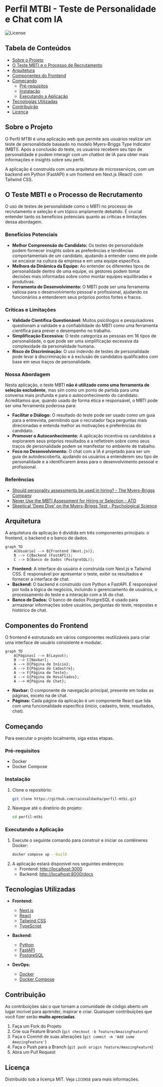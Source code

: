 # Perfil MTBI - Teste de Personalidade e Chat com IA

![License](https://img.shields.io/badge/license-MIT-blue.svg)

## Tabela de Conteúdos

- [Sobre o Projeto](#sobre-o-projeto)
- [O Teste MBTI e o Processo de Recrutamento](#o-teste-mbti-e-o-processo-de-recrutamento)
- [Arquitetura](#arquitetura)
- [Componentes do Frontend](#componentes-do-frontend)
- [Começando](#começando)
  - [Pré-requisitos](#pré-requisitos)
  - [Instalação](#instalação)
  - [Executando a Aplicação](#executando-a-aplicação)
- [Tecnologias Utilizadas](#tecnologias-utilizadas)
- [Contribuição](#contribuição)
- [Licença](#licença)

## Sobre o Projeto

O Perfil MTBI é uma aplicação web que permite aos usuários realizar um teste de personalidade baseado no modelo Myers-Briggs Type Indicator (MBTI). Após a conclusão do teste, os usuários recebem seu tipo de personalidade e podem interagir com um chatbot de IA para obter mais informações e insights sobre seu perfil.

A aplicação é construída com uma arquitetura de microsserviços, com um backend em Python (FastAPI) e um frontend em Next.js (React) com Tailwind CSS.

## O Teste MBTI e o Processo de Recrutamento

O uso de testes de personalidade como o MBTI no processo de recrutamento e seleção é um tópico amplamente debatido. É crucial entender tanto os benefícios potenciais quanto as críticas e limitações dessa abordagem.

### Benefícios Potenciais

- **Melhor Compreensão do Candidato:** Os testes de personalidade podem fornecer insights sobre as preferências e tendências comportamentais de um candidato, ajudando a entender como ele pode se encaixar na cultura da empresa e em uma equipe específica.
- **Melhora da Dinâmica da Equipe:** Ao entender os diferentes tipos de personalidade dentro de uma equipe, os gestores podem tomar decisões mais informadas sobre como montar equipes equilibradas e produtivas.
- **Ferramenta de Desenvolvimento:** O MBTI pode ser uma ferramenta valiosa para o desenvolvimento pessoal e profissional, ajudando os funcionários a entenderem seus próprios pontos fortes e fracos.

### Críticas e Limitações

- **Validade Científica Questionável:** Muitos psicólogos e pesquisadores questionam a validade e a confiabilidade do MBTI como uma ferramenta científica para prever o desempenho no trabalho.
- **Simplificação Excessiva:** O teste categoriza as pessoas em 16 tipos de personalidade, o que pode ser uma simplificação excessiva da complexidade da personalidade humana.
- **Risco de Discriminação:** O uso indevido de testes de personalidade pode levar à discriminação e à exclusão de candidatos qualificados com base em seus traços de personalidade.

### Nossa Abordagem

Nesta aplicação, o teste MBTI **não é utilizado como uma ferramenta de seleção excludente**, mas sim como um ponto de partida para uma conversa mais profunda e para o autoconhecimento do candidato. Acreditamos que, quando usado de forma ética e responsável, o MBTI pode ser uma ferramenta poderosa para:

- **Facilitar o Diálogo:** O resultado do teste pode ser usado como um guia para a entrevista, permitindo que o recrutador faça perguntas mais direcionadas e entenda melhor as motivações e preferências do candidato.
- **Promover o Autoconhecimento:** A aplicação incentiva os candidatos a explorarem seus próprios resultados e a refletirem sobre como seus traços de personalidade podem se manifestar no ambiente de trabalho.
- **Foco no Desenvolvimento:** O chat com a IA é projetado para ser um guia de autodescoberta, ajudando os usuários a entenderem seu tipo de personalidade e a identificarem áreas para o desenvolvimento pessoal e profissional.

### Referências

- [Should personality assessments be used in hiring? - The Myers-Briggs Company](https://www.themyersbriggs.com/en-US/Access-Resources/Articles/2023/November/Should-personality-assessments-be-used-in-hiring)
- [Never Use the MBTI Assessment for Hiring or Selection - ATD](https://www.td.org/content/atd-blog/never-use-the-mbti-assessment-for-hiring-or-selection)
- [Skeptical 'Deep Dive' on the Myers-Briggs Test - Psychological Science](https://www.psychologicalscience.org/news/releases/2021-utc-myers-briggs.html)

## Arquitetura

A arquitetura da aplicação é dividida em três componentes principais: o frontend, o backend e o banco de dados.

```mermaid
graph TD
    A[Usuário] --> B{Frontend (Next.js)};
    B --> C{Backend (FastAPI)};
    C --> D[Banco de Dados (PostgreSQL)];
```

- **Frontend:** A interface do usuário é construída com Next.js e Tailwind CSS. É responsável por apresentar o teste, exibir os resultados e fornecer a interface de chat.
- **Backend:** O backend é construído com Python e FastAPI. É responsável por toda a lógica de negócios, incluindo o gerenciamento de usuários, o processamento do teste e a interação com a IA do chat.
- **Banco de Dados:** O banco de dados PostgreSQL é usado para armazenar informações sobre usuários, perguntas do teste, respostas e histórico de chat.

## Componentes do Frontend

O frontend é estruturado em vários componentes reutilizáveis para criar uma interface de usuário consistente e modular.

```mermaid
graph TD
    A[Páginas] --> B(Layout);
    B --> C[Navbar];
    A --> D{Página de Início};
    A --> E{Página de Cadastro};
    A --> F{Página de Teste};
    A --> G{Página de Resultados};
    A --> H{Página de Chat};
```

- **Navbar:** O componente de navegação principal, presente em todas as páginas, exceto na de chat.
- **Páginas:** Cada página da aplicação é um componente React que lida com uma funcionalidade específica (início, cadastro, teste, resultados, chat).

## Começando

Para executar o projeto localmente, siga estas etapas.

### Pré-requisitos

- Docker
- Docker Compose

### Instalação

1. Clone o repositório:
   ```sh
   git clone https://github.com/caiosaldanha/perfil-mtbi.git
   ```
2. Navegue até o diretório do projeto:
   ```sh
   cd perfil-mtbi
   ```

### Executando a Aplicação

1. Execute o seguinte comando para construir e iniciar os contêineres Docker:
   ```sh
   docker compose up --build
   ```
2. A aplicação estará disponível nos seguintes endereços:
   - Frontend: [http://localhost:3000](http://localhost:3000)
   - Backend: [http://localhost:8000/docs](http://localhost:8000/docs)

## Tecnologias Utilizadas

- **Frontend:**
  - [Next.js](https://nextjs.org/)
  - [React](https://reactjs.org/)
  - [Tailwind CSS](https://tailwindcss.com/)
  - [TypeScript](https://www.typescriptlang.org/)

- **Backend:**
  - [Python](https://www.python.org/)
  - [FastAPI](https://fastapi.tiangolo.com/)
  - [PostgreSQL](https://www.postgresql.org/)

- **DevOps:**
  - [Docker](https://www.docker.com/)
  - [Docker Compose](https://docs.docker.com/compose/)

## Contribuição

As contribuições são o que tornam a comunidade de código aberto um lugar incrível para aprender, inspirar e criar. Quaisquer contribuições que você fizer serão **muito apreciadas**.

1. Faça um Fork do Projeto
2. Crie sua Feature Branch (`git checkout -b feature/AmazingFeature`)
3. Faça o Commit de suas alterações (`git commit -m 'Add some AmazingFeature'`)
4. Faça o Push para a Branch (`git push origin feature/AmazingFeature`)
5. Abra um Pull Request

## Licença

Distribuído sob a licença MIT. Veja `LICENSE` para mais informações.
